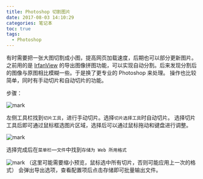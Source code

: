 ```yaml
---
title: Photoshop 切割图片
date: 2017-08-03 14:10:29
categories: 笔记本
toc: true
tags:
  - Photoshop
---
```


有时需要把一张大图切割成小图，提高网页加载速度，后期也可以部分更新图片。
之前用的是 [IrfanView](http://www.irfanview.com/) 的导出图像拼图功能，可以实现自动分割。后来发现分割后的图像与原图相比模糊一些。于是换了更专业的 Photoshop 来处理。
操作也比较简单，同时有手动切片和自动切片的功能。

<!-- more -->

步骤：

![mark](/images/article/20170803-170938793.png)

左侧工具栏找到`切片工具`，进行手动切片。选择`切片选择工具`时自动切片。
选择切片工具后即可通过鼠标框选图片区域，选择后可以通过鼠标拖动和键盘进行调整。

![mark](/images/article/20170803-171251083.png)

选择完成后在`菜单栏`—`文件`中找到`存储为 Web 所用格式`

![mark](/images/article/20170803-171333147.png)
（这里可能需要缩小预览，鼠标选中所有切片，否则可能应用上一次的格式）
会弹出导出选项，查看配置项后点击存储即可批量输出文件。
